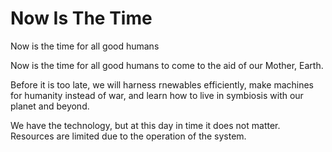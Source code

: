 # Now Is The Time

Now is the time for all good humans

Now is the time for all good humans to come to the aid of our Mother, Earth.

Before it is too late, we will harness rnewables efficiently, make machines for humanity instead of war, and learn how to live in symbiosis with our planet and beyond.

We have the technology, but at this day in time it does not matter. Resources are limited due to the operation of the system. 
